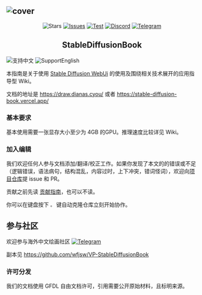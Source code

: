 ![cover](https://raw.githubusercontent.com/sudoskys/StableDiffusionBook/main/resource/site_cover.jpg)
------------------------------------

<p align="center">
  <img src="https://img.shields.io/github/stars/sudoskys/StableDiffusionBook.svg" alt="Stars">
  <a href="https://github.com/sudoskys/StableDiffusionBook/issues"><img src="https://img.shields.io/github/issues/sudoskys/StableDiffusionBook" alt="Issues"></a>
  <a href="https://github.com/sudoskys/StableDiffusionBook/actions/workflows/ci.yml"><img src="https://github.com/sudoskys/StableDiffusionBook/actions/workflows/ci.yml/badge.svg" alt="Test"></a>
  <a href="https://discord.gg/vhsArSSA6K"><img src="https://img.shields.io/discord/1033769426216046622?color=blue&label=Discord-Ai%E7%BB%98%E7%94%BB%E4%B8%AD%E6%96%87%E7%BB%84" alt="Discord"></a>
  <a href="https://t.me/StableDiffusion_CN"><img src="https://img.shields.io/badge/Telegram-Group-blue" alt="Telegram"></a>
</p>
<p align="center">
</p>

<h2 align="center">StableDiffusionBook</h2>

<img src="https://img.shields.io/badge/Lang-ZH-red" alt="支持中文"> <img src="https://img.shields.io/badge/Lang-EN-blue" alt="SupportEnglish">

本指南是关于使用 [Stable Diffusion WebUi](https://github.com/AUTOMATIC1111/stable-diffusion-webui) 的使用及围绕相关技术展开的应用指导型 Wiki。

文档的地址是 https://draw.dianas.cyou/ 或者 https://stable-diffusion-book.vercel.app/

### 基本要求

基本使用需要一张显存大小至少为 4GB 的GPU。推理速度比较详见 Wiki。

### 加入编辑

我们欢迎任何人参与文档添加/翻译/校正工作。如果你发现了本文的的错误或不足（逻辑错误，语法病句，结构混乱，内容过时，上下冲突，错词怪词），欢迎向[项目仓库](https://github.com/sudoskys/StableDiffusionBook/)提 issue 和 PR。

贡献之前先读 [贡献指南](https://draw.dianas.cyou/GettingStarted/contributing/)，也可以不读。

你可以在键盘按下 `。` 键自动克隆仓库立刻开始协作。

## 参与社区

欢迎参与海外中文绘画社区 <a href="https://t.me/StableDiffusion_CN"><img src="https://img.shields.io/badge/Telegram-Group-blue" alt="Telegram"></a>

副本见 https://github.com/wfjsw/VP-StableDiffusionBook

### 许可分发

我们的文档使用 GFDL 自由文档许可，引用需要公开原始材料，且标明来源。
